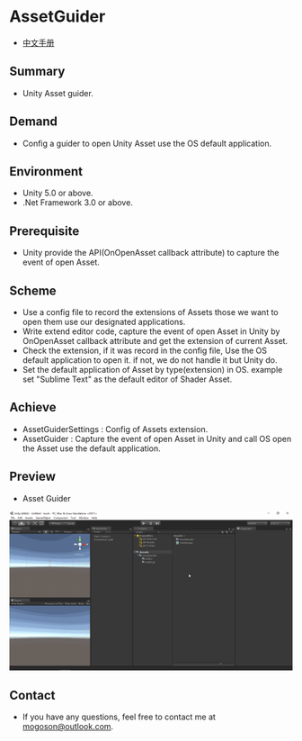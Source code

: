 ﻿# AssetGuider
- [中文手册](./README_ZH.md)

## Summary
- Unity Asset guider.

## Demand
- Config a guider to open Unity Asset use the OS default application.

## Environment
- Unity 5.0 or above.
- .Net Framework 3.0 or above.

## Prerequisite
- Unity provide the API(OnOpenAsset callback attribute) to capture the event of open Asset.

## Scheme
- Use a config file to record the extensions of Assets those we want to open them use our designated applications.
- Write extend editor code, capture the event of open Asset in Unity by OnOpenAsset callback attribute and get the
  extension of current Asset.
- Check the extension, if it was record in the config file, Use the OS default application to open it. if not, we
  do not handle it but Unity do.
- Set the default application of Asset by type(extension) in OS. example set "Sublime Text" as the default editor
  of Shader Asset.

## Achieve
- AssetGuiderSettings : Config of Assets extension.
- AssetGuider : Capture the event of open Asset in Unity and call OS open the Asset use the default application.

## Preview
- Asset Guider

![Asset GuiderSettings](./Attachments/README_Image/AssetGuider.gif)

## Contact
- If you have any questions, feel free to contact me at mogoson@outlook.com.